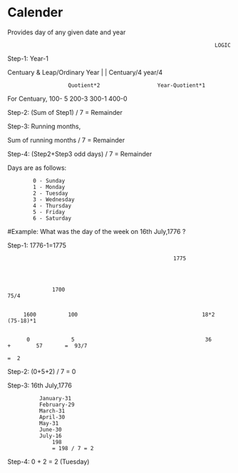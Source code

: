 # Calender
Provides day of any given date and year
                                                                          
                                                                     LOGIC

Step-1: Year-1

Centuary &  Leap/Ordinary Year
        |                                          |
Centuary/4                             year/4
 
                
             
                       Quotient*2                  Year-Quotient*1

For Centuary,
100- 5
200-3
300-1
400-0

Step-2:  (Sum of Step1) / 7 = Remainder 


Step-3: Running months,

Sum of running months / 7 = Remainder 


Step-4: (Step2+Step3 odd days) / 7 = Remainder 

Days are as follows:

            0 - Sunday
            1 - Monday
            2 - Tuesday
            3 - Wednesday
            4 - Thursday
            5 - Friday
            6 - Saturday
















#Example: What was the day of the week on 16th July,1776 ?

Step-1: 1776-1=1775

                                                        1775


                    

                  1700                                                       75/4
          
        
         1600          100                                       18*2           (75-18)*1


          0             5                                         36      +        57       =  93/7  
                                                                                            =  2

Step-2: (0+5+2) / 7 = 0

Step-3: 16th July,1776
 
              January-31
              February-29
              March-31
              April-30
              May-31
              June-30
              July-16
                  198
                  = 198 / 7 = 2

Step-4: 0 + 2 = 2 (Tuesday) 
